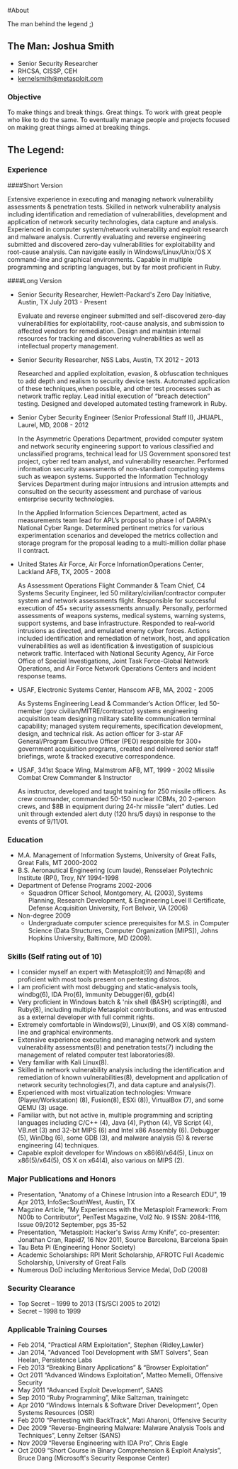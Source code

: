 #About

The man behind the legend  ;)

## The Man:  Joshua Smith
* Senior Security Researcher
* RHCSA, CISSP, CEH
* kernelsmith@metasploit.com

### Objective

To make things and break things.  Great things.  To work with great people who
like to do the same.  To eventually manage people and projects focused on making
great things aimed at breaking things.

## The Legend:

### Experience

####Short Version

Extensive experience in executing and managing network vulnerability assessments
& penetration tests.  Skilled in network vulnerability analysis including
identification and remediation of vulnerabilities, development and application
of network security technologies, data capture and analysis.  Experienced in
computer system/network vulnerability and exploit research and malware
analysis.  Currently evaluating and reverse engineering submitted and discovered
zero-day vulnerabilities for exploitability and root-cause analysis. Can
navigate easily in Windows/Linux/Unix/OS X command-line and graphical
environments.  Capable in multiple programming and scripting languages, but by
far most proficient in Ruby.

####Long Version

* Senior Security Researcher, Hewlett-Packard's Zero Day Initiative, Austin, TX
  July 2013 - Present

  Evaluate and reverse engineer submitted and self-discovered zero-day
  vulnerabilities for exploitability, root-cause analysis, and submission to
  affected vendors for remediation.  Design and maintain internal resources
  for tracking and discovering vulnerabilities as well as intellectual
  property management.

* Senior Security Researcher, NSS Labs, Austin, TX  2012 - 2013

  Researched and applied exploitation, evasion, & obfuscation techniques to add
  depth and realism to security device tests.  Automated application of these
  techniques,when possible, and other test processes such as network traffic
  replay.  Lead initial execution of “breach detection” testing.  Designed and
  developed automated testing framework in Ruby.

* Senior Cyber Security Engineer (Senior Professional Staff II), JHUAPL, Laurel,
  MD, 2008 - 2012

  In the Asymmetric Operations Department, provided computer system and network
  security engineering support to various classified and unclassified programs,
  technical lead for US Government sponsored test project, cyber red team
  analyst, and vulnerability researcher.  Performed information security
  assessments of non-standard computing systems such as weapon systems.
  Supported the Information Technology Services Department during major
  intrusions and intrusion attempts and consulted on the security assessment
  and purchase of various enterprise security technologies.

  In the Applied Information Sciences Department, acted as measurements team
  lead for APL’s proposal to phase I of DARPA's National Cyber Range.
  Determined pertinent metrics for various experimentation scenarios and
  developed the metrics collection and storage program for the proposal leading
  to a multi-million dollar phase II contract.

* United States Air Force, Air Force InfornationOperations Center, Lackland AFB,
  TX, 2005 - 2008
  
  As Assessment Operations Flight Commander & Team Chief, C4 Systems Security
  Engineer, led 50 military/civilian/contractor computer system and network
  assessments flight.  Responsible for successful execution of 45+ security
  assessments annually.  Personally, performed assessments of weapons systems,
  medical systems, warning systems, support systems, and base infrastructure.
  Responded to real-world intrusions as directed, and emulated enemy cyber
  forces.  Actions included identification and remediation of network, host, and
  application vulnerabilities as well as identification & investigation of
  suspicious network traffic.  Interfaced with National Security Agency, Air
  Force Office of Special Investigations, Joint Task Force-Global Network
  Operations, and Air Force Network Operations Centers and incident response
  teams.

* USAF, Electronic Systems Center, Hanscom AFB, MA, 2002 - 2005

  As Systems Engineering Lead & Commander’s Action Officer, led 50-member (gov
  civilian/MITRE/contractor) systems engineering acquisition team designing
  military satellite communication terminal capability; managed system
  requirements, specification development, design, and technical risk.  As
  action officer for 3-star AF General/Program Executive Officer (PEO)
  responsible for 300+ government acquisition programs, created and delivered
  senior staff briefings, wrote & tracked executive correspondence.

* USAF, 341st Space Wing, Malmstrom AFB, MT, 1999 - 2002 Missile Combat Crew
  Commander & Instructor

  As instructor, developed and taught training for 250 missile officers.
  As crew commander, commanded 50-150 nuclear ICBMs, 20 2-person crews, and $8B
  in equipment during 24-hr missile “alert” duties.  Led unit through extended
  alert duty (120 hrs/5 days) in response to the events of 9/11/01.

### Education
 * M.A. Management of Information Systems, University of Great Falls, Great
   Falls, MT	2000-2002
 * B.S. Aeronautical Engineering (cum laude), Rensselaer Polytechnic Institute
   (RPI), Troy, NY	1994-1998
 * Department of Defense Programs	2002-2006
   - Squadron Officer School, Montgomery, AL (2003), Systems Planning, Research
     Development, & Engineering Level II Certificate, Defense Acquisition
    University, Fort Belvoir, VA (2006)
 * Non-degree	2009
   - Undergraduate computer science prerequisites for M.S. in Computer Science
     (Data Structures, Computer Organization [MIPS]), Johns Hopkins University,
     Baltimore, MD (2009).

### Skills (Self rating out of 10)
* I consider myself an expert with Metasploit(9) and Nmap(8) and proficient
  with most tools present on pentesting distros.
* I am proficient with most debugging and static-analysis tools, windbg(6), 
  IDA Pro(6), Immunity Debugger(6), gdb(4)
* Very proficient in Windows batch & 'nix shell (BASH) scripting(8),
  and Ruby(8), including multiple Metasploit contributions, and was entrusted
  as a external developer with full commit rights.
* Extremely comfortable in Windows(9), Linux(9), and OS X(8) command-line and
  graphical environments.
* Extensive experience executing and managing network and system vulnerability
  assessments(8) and penetration tests(7) including the management of related
  computer test laboratories(8).
* Very familiar with Kali Linux(8).  
* Skilled in network vulnerability analysis including the identification and
  remediation of known vulnerabilities(8), development and application of
  network security technologies(7), and data capture and analysis(7).
* Experienced with most virtualization technologies: Vmware (Player/Workstation)
  (8), Fusion(8), ESXi (8)), VirtualBox (7), and some QEMU (3) usage.
* Familiar with, but not active in, multiple programming and scripting languages
  including C/C++ (4), Java (4), Python (4), VB Script (4), VB.net (3) and
  32-bit MIPS (6) and Intel x86 Assembly (6).
  Debugger (5), WinDbg (6), some GDB (3), and malware analysis (5) & reverse
  engineering (4) techniques.
* Capable exploit developer for Windows on x86(6)/x64(5), Linux on
  x86(5)/x64(5), OS X on x64(4), also various on MIPS (2). 

### Major Publications and Honors
 * Presentation, "Anatomy of a Chinese Intrusion into a Research EDU", 19 Apr
   2013, InfoSecSouthWest, Austin, TX
 * Magzine Article, “My Experiences with the Metasploit Framework:  From N00b to
   Contributor”, PenTest Magazine, Vol2 No. 9 ISSN: 2084-1116, Issue 09/2012
  September, pgs 35-52
 * Presentation, “Metasploit: Hacker's Swiss Army Knife”, co-presenter: Jonathan
   Cran, Rapid7, 16 Nov 2011, Source Barcelona, Barcelona Spain
 * Tau Beta Pi (Engineering Honor Society)
 * Academic Scholarships: RPI Merit Scholarship, AFROTC Full Academic
   Scholarship, University of Great Falls
 * Numerous DoD including Meritorious Service Medal, DoD (2008)

### Security Clearance
 * Top Secret – 1999 to 2013 (TS/SCI 2005 to 2012)
 * Secret – 1998 to 1999

### Applicable Training Courses
 * Feb 2014, "Practical ARM Exploitation", Stephen {Ridley,Lawler}
 * Jan 2014, "Advanced Tool Development with SMT Solvers", Sean Heelan,
    Persistence Labs
 * Feb 2013	“Breaking Binary Applications” & “Browser Exploitation”
 * Oct 2011	“Advanced Windows Exploitation”, Matteo Memelli, Offensive Security
 * May 2011	“Advanced Exploit Development”, SANS
 * Sep 2010	“Ruby Programming”, Mike Saltzman, trainingetc
 * Apr 2010	“Windows Internals & Software Driver Development”, Open Systems
   Resources (OSR)
 * Feb 2010	“Pentesting with BackTrack”, Mati Aharoni, Offensive Security
 * Dec 2009	“Reverse-Engineering Malware: Malware Analysis Tools and
   Techniques”, Lenny Zeltser (SANS)
 * Nov 2009	“Reverse Engineering with IDA Pro”, Chris Eagle
 * Oct 2009	“Short Course in Binary Comprehension & Exploit Analysis”, Bruce
   Dang (Microsoft's Security Response Center)

